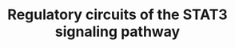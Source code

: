 ---
annotations:
- id: PW:0000004
  parent: regulatory pathway
  type: Pathway Ontology
  value: regulatory pathway
- id: PW:0000209
  parent: signaling pathway
  type: Pathway Ontology
  value: Jak-Stat signaling pathway
authors:
- Marvin M2
- DeSl
- Fehrhart
description: STAT3 activation works through phosphorylation on at tyrosine 705 by
  a variety of adaptor kinases (JAK1, JAK2, JAK3, TYK2, SRC), resulting in dimers
  of STAT3 that translocates into the nucleus. Those adaptor kinases can be activated
  by a variety of receptors in response to cytokines or growth factors. Besides, an
  additional phosphate group can be added at serine 727 on each STAT3 (by MAPKs, mTOR,
  PKC), which enhances the transcriptional activity of STAT3 or directs STAT3 towards
  the mitochondria. Inside the nucleus, the STAT3 dimers are regulated by a variety
  of modifying factors, such as acetylation at lysine 685 by histone acetyltransferases,
  methylation at lysine 140 by histone methyltransferases to favor or impair STAT3
  transcriptional activity, respectively. Other regulators of STAT3 include phosphatases
  (such as PTPRD, SOCS3, TRIM28, PIAS3) and miRNAs.
last-edited: 2019-05-23
organisms:
- Homo sapiens
redirect_from:
- /index.php/Pathway:WP4538
- /instance/WP4538
revision: null
schema-jsonld:
- '@context': https://schema.org/
  '@id': https://wikipathways.github.io/pathways/WP4538.html
  '@type': Dataset
  creator:
    '@type': Organization
    name: WikiPathways
  description: STAT3 activation works through phosphorylation on at tyrosine 705 by
    a variety of adaptor kinases (JAK1, JAK2, JAK3, TYK2, SRC), resulting in dimers
    of STAT3 that translocates into the nucleus. Those adaptor kinases can be activated
    by a variety of receptors in response to cytokines or growth factors. Besides,
    an additional phosphate group can be added at serine 727 on each STAT3 (by MAPKs,
    mTOR, PKC), which enhances the transcriptional activity of STAT3 or directs STAT3
    towards the mitochondria. Inside the nucleus, the STAT3 dimers are regulated by
    a variety of modifying factors, such as acetylation at lysine 685 by histone acetyltransferases,
    methylation at lysine 140 by histone methyltransferases to favor or impair STAT3
    transcriptional activity, respectively. Other regulators of STAT3 include phosphatases
    (such as PTPRD, SOCS3, TRIM28, PIAS3) and miRNAs.
  keywords:
  - AGTR1
  - AGTR2
  - AKT1S1
  - CNTFR
  - CREBBP
  - CSF2RA
  - CSF2RB
  - CSF3R
  - CTF1
  - DEPTOR
  - DUSP2
  - EGFR
  - F2R
  - F2RL2
  - F2RL3
  - GHR
  - IFNAR1
  - IFNAR2
  - IFNGR1
  - IFNGR2
  - IFNLR1
  - IL10RA
  - IL10RB
  - IL11RA
  - IL12RB2
  - IL15RA
  - IL20RA
  - IL20RB
  - IL21R
  - IL22RA1
  - IL27RA
  - IL2RA
  - IL2RB
  - IL2RG
  - IL3RA
  - IL5RA
  - IL6R
  - IL6ST
  - IL7R
  - IL9R
  - JAK1
  - JAK2
  - JAK3
  - LIFR
  - MAPK1
  - MAPK10
  - MAPK11
  - MAPK12
  - MAPK13
  - MAPK14
  - MAPK15
  - MAPK3
  - MAPK4
  - MAPK6
  - MAPK7
  - MAPK8
  - MAPK9
  - MAPKAP1
  - MLST8
  - MPL
  - MTOR
  - OSMR
  - PDGFRA
  - PDGFRB
  - PIAS3
  - PRKCB
  - PTPRC
  - PTPRD
  - PTPRT
  - RICTOR
  - RPTOR
  - SETD7
  - SOCS3
  - SRC
  - STAT3
  - STMN1
  - TRIM28
  - TYK2
  license: CC0
  name: Regulatory circuits of the STAT3 signaling pathway
seo: CreativeWork
title: Regulatory circuits of the STAT3 signaling pathway
wpid: WP4538
---